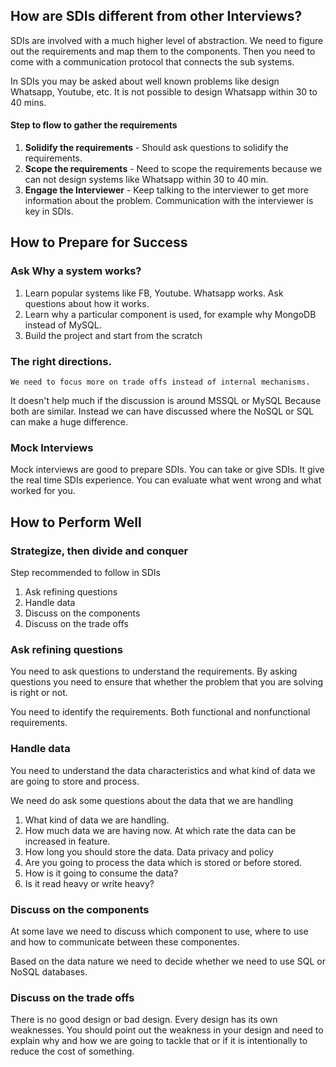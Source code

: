 ## How are SDIs different from other Interviews?
SDIs are involved with a much higher level of abstraction. We need to figure out the requirements and map them to the 
components. Then you need to come with a communication protocol that connects the sub systems.

In SDIs you may be asked about well known problems like design Whatsapp, Youtube, etc. It is not possible to design 
Whatsapp within 30 to 40 mins.

#### Step to flow to gather the requirements
    
1. **Solidify the requirements** - Should ask questions to solidify the requirements.
2. **Scope the requirements** - Need to scope the requirements because we can not design systems like Whatsapp within 
30 to 40 min. 
3. **Engage the Interviewer** - Keep talking to the interviewer to get more information about the problem. 
Communication with the interviewer is key in SDIs.

## How to Prepare for Success

### Ask Why a system works?
1. Learn popular systems like FB, Youtube. Whatsapp works. Ask questions about how it works. 
2. Learn why a particular component is used, for example why MongoDB instead of MySQL. 
3. Build the project and start from the scratch

### The right directions.
    
    We need to focus more on trade offs instead of internal mechanisms.
It doesn't help much if the discussion is around MSSQL or MySQL Because both are similar. Instead we can have discussed 
where the NoSQL or SQL can make a huge difference.

### Mock Interviews
Mock interviews are good to prepare SDIs. You can take or give SDIs. It give the real time SDIs experience. You can 
evaluate what went wrong and what worked for you.

## How to Perform Well

### Strategize, then divide and conquer
Step recommended to follow in SDIs
1. Ask refining questions
2. Handle data
3. Discuss on the components
4. Discuss on the trade offs

### Ask refining questions
You need to ask questions to understand the requirements. By asking questions you need to ensure that whether the 
problem that you are solving is right or not.

You need to identify the requirements. Both functional and nonfunctional requirements.

### Handle data
You need to understand the data characteristics and what kind of data we are going to store and process.

We need do ask some questions about the data that we are handling
1. What kind of data we are handling.
2. How much data we are having now. At which rate the data can be increased in feature.
3. How long you should store the data. Data privacy and policy
4. Are you going to process the data which is stored or before stored.
5. How is it going to consume the data?
6. Is it read heavy or write heavy?

### Discuss on the components
At some lave we need to discuss which component to use, where to use and how to communicate between these componentes.

Based on the data nature we need to decide whether we need to use SQL or NoSQL databases.

### Discuss on the trade offs
There is no good design or bad design. Every design has its own weaknesses. You should point out the weakness in your 
design and need to explain why and how we are going to tackle that or if it is intentionally to reduce the cost of something.
